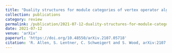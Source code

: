 ```yaml
---
title: "Duality structures for module categories of vertex operator algebras and the Feigin Fuchs boson"
collection: publications
category: review
permalink: /publication/2021-07-12-duality-structures-for-module-categories-of-vertex-operator-algebras-and-the-feigin-fuchs-boson
date: 2021-07-12
venue: 'arXiv'
paperurl: 'https://doi.org/10.48550/arXiv.2107.05718'
citation: 'R. Allen, S. Lentner, C. Schweigert and S. Wood, arXiv:2107.05718 [math.QA]'
---
```


